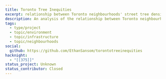 ```yaml
---
title: Toronto Tree Inequities
excerpt: relationship between Toronto neighbourhoods' street tree density, income, and visible minority population, utilizing spatial autoregression methods
description: An analysis of the relationship between Toronto neighbourhoods' street tree density, income, and visible minority population, utilizing spatial autoregression methods.
tags:
  - type/project
  - topic/environment
  - topic/infrastructure
  - topic/neighbourhoods
social:
  github: https://github.com/EthanSansom/torontotreeinequities
hacknight:
  - "[[375]]"
status_project: Unknown
status_contributor: Closed
---
```


